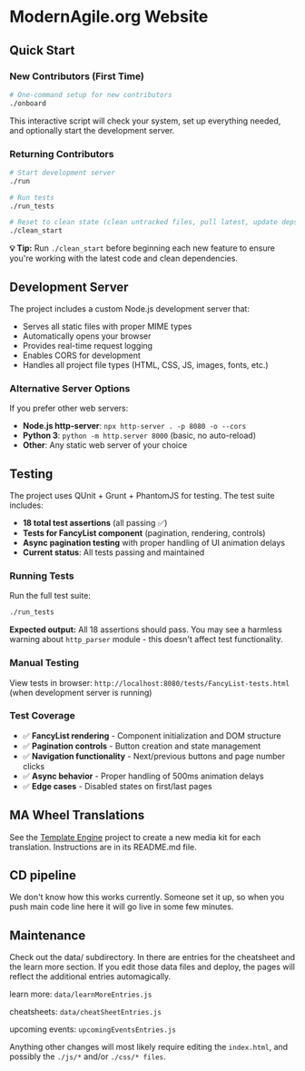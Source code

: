 # ModernAgile.org Website

## Quick Start

### New Contributors (First Time)
```bash
# One-command setup for new contributors
./onboard
```
This interactive script will check your system, set up everything needed, and optionally start the development server.

### Returning Contributors
```bash
# Start development server
./run

# Run tests
./run_tests

# Reset to clean state (clean untracked files, pull latest, update deps, test)
./clean_start
```

**💡 Tip:** Run `./clean_start` before beginning each new feature to ensure you're working with the latest code and clean dependencies.

## Development Server

The project includes a custom Node.js development server that:
- Serves all static files with proper MIME types
- Automatically opens your browser
- Provides real-time request logging  
- Enables CORS for development
- Handles all project file types (HTML, CSS, JS, images, fonts, etc.)

### Alternative Server Options
If you prefer other web servers:
- **Node.js http-server**: `npx http-server . -p 8080 -o --cors`
- **Python 3**: `python -m http.server 8000` (basic, no auto-reload)
- **Other**: Any static web server of your choice

## Testing

The project uses QUnit + Grunt + PhantomJS for testing. The test suite includes:
- **18 total test assertions** (all passing ✅)
- **Tests for FancyList component** (pagination, rendering, controls)
- **Async pagination testing** with proper handling of UI animation delays
- **Current status**: All tests passing and maintained

### Running Tests

Run the full test suite:
```bash
./run_tests
```

**Expected output:** All 18 assertions should pass. You may see a harmless warning about `http_parser` module - this doesn't affect test functionality.

### Manual Testing
View tests in browser: `http://localhost:8080/tests/FancyList-tests.html` (when development server is running)

### Test Coverage
- ✅ **FancyList rendering** - Component initialization and DOM structure
- ✅ **Pagination controls** - Button creation and state management  
- ✅ **Navigation functionality** - Next/previous buttons and page number clicks
- ✅ **Async behavior** - Proper handling of 500ms animation delays
- ✅ **Edge cases** - Disabled states on first/last pages

## MA Wheel Translations
See the [Template Engine](git@github.com:modernagile/template-engine.git) project to create a new media kit for each translation.  Instructions are in its README.md file.


## CD pipeline

We don't know how this works currently. Someone set it up, so when you push main code line here it will go live in some few minutes.

## Maintenance

Check out the data/ subdirectory. In there are entries for the cheatsheet and the learn more section. If you edit those data files and deploy, the pages will reflect the additional entries automagically. 

learn more: `data/learnMoreEntries.js`

cheatsheets: `data/cheatSheetEntries.js`

upcoming events: `upcomingEventsEntries.js`

Anything other changes will most likely require editing the `index.html`, and possibly the `./js/*` and/or `./css/* files`.

